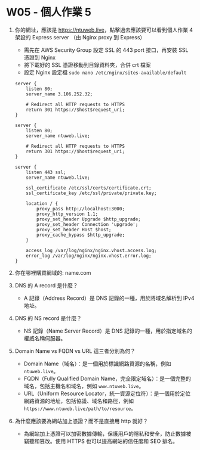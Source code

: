 # W05 - 個人作業 5

1. 你的網址，應該是 <https://ntuweb.live>，點擊過去應該要可以看到個人作業 4 架設的 Express server （由 Nginx proxy 到 Express）
   - 需先在 AWS Security Group 設定 SSL 的 443 port 接口，再安裝 SSL 憑證到 Nginx
   - 將下載好的 SSL 憑證移動到目錄資料夾，合併 crt 檔案
   - 設定 Nginx 設定檔 `sudo nano /etc/nginx/sites-available/default`

   ```nginx
   server {
       listen 80;
       server_name 3.106.252.32;

       # Redirect all HTTP requests to HTTPS
       return 301 https://$host$request_uri;
   }

   server {
       listen 80;
       server_name ntuweb.live;

       # Redirect all HTTP requests to HTTPS
       return 301 https://$host$request_uri;
   }

   server {
       listen 443 ssl;
       server_name ntuweb.live;

       ssl_certificate /etc/ssl/certs/certificate.crt;
       ssl_certificate_key /etc/ssl/private/private.key;

       location / {
           proxy_pass http://localhost:3000;
           proxy_http_version 1.1;
           proxy_set_header Upgrade $http_upgrade;
           proxy_set_header Connection 'upgrade';
           proxy_set_header Host $host;
           proxy_cache_bypass $http_upgrade;
       }

       access_log /var/log/nginx/nginx.vhost.access.log;
       error_log /var/log/nginx/nginx.vhost.error.log;
   }  

2. 你在哪裡購買網域的: name.com
3. DNS 的 A record 是什麼？
   - A 記錄（Address Record）是 DNS 記錄的一種，用於將域名解析到 IPv4 地址。
4. DNS 的 NS record 是什麼？
   - NS 記錄（Name Server Record）是 DNS 記錄的一種，用於指定域名的權威名稱伺服器。
5. Domain Name vs FQDN vs URL 這三者分別為何？
   - Domain Name（域名）：是一個用於標識網路資源的名稱，例如 `ntuweb.live`。
   - FQDN（Fully Qualified Domain Name，完全限定域名）：是一個完整的域名，包括主機名和域名，例如 `www.ntuweb.live`。
   - URL（Uniform Resource Locator，統一資源定位符）：是一個用於定位網路資源的地址，包括協議、域名和路徑，例如 `https://www.ntuweb.live/path/to/resource`。
6. 為什麼應該要為網站加上憑證？而不是直接用 http 就好？
   - 為網站加上憑證可以加密數據傳輸，保護用戶的隱私和安全，防止數據被竊聽和篡改。使用 HTTPS 也可以提高網站的信任度和 SEO 排名。
